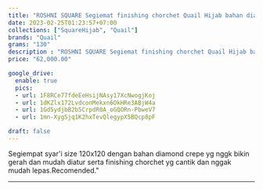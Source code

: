 ```yaml
---
title: "ROSHNI SQUARE Segiemat finishing chorchet Quail Hijab bahan diamond crepe"
date: 2023-02-25T01:23:57+07:00
collections: ["SquareHijab", "Quail"]
brands: "Quail"
grams: "130"
description : "ROSHNI SQUARE Segiemat finishing chorchet Quail Hijab bahan diamond crepe"
price: "62,000.00"

google_drive:
  enable: true
  pics:
  - url: 1F8RCe77fdeEeHsijNAsy17XcNwogjKoj
  - url: 1dKZlx172LvdconMekxn6OkHRe3ABjW4a
  - url: 1Gd5ydjbB2b5CrpdR0A_oGQORn-PbweV7
  - url: 1mn-XygSjq1K2hxTevQlegypX5BQcp8pF

draft: false
---
```


Segiempat syar'i size 120x120 dengan bahan diamond crepe yg nggk bikin gerah dan mudah diatur serta finishing chorchet yg cantik dan nggak mudah lepas.Recomended."

----------    
 
